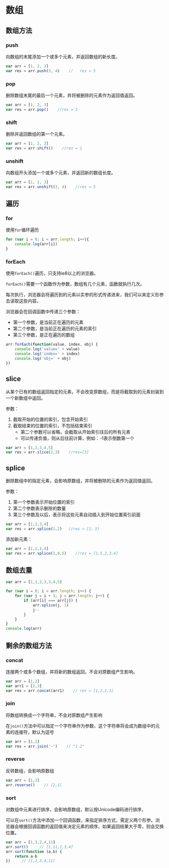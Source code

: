 # 数组

## 数组方法

### push

向数组的末尾添加一个或多个元素，并返回数组的新长度。

```js
var arr = [1, 2, 3]
var res = arr.push(3, 4)    //   res = 5
```

### pop

删除数组末尾的最后一个元素，并将被删除的元素作为返回值返回。

```js
var arr = [1, 2, 3]
var res = arr.pop()    //res = 3
```

### shift

删除并返回数组的第一个元素。

```js
var arr = [1, 2, 3]
var res = arr.shift()    //res = 1
```

### unshift

向数组开头添加一个或多个元素，并返回新的数组长度。

```js
var arr = [1, 2, 3]
var res = arr.unshift(3, 4)    //res = 5
```

## 遍历

### for

使用`for`循环遍历

```js
for (var i = 0; i < arr.length; i++){
    console.log(arr[i])
}
```

### forEach

使用`forEach()`遍历，只支持ie8以上的浏览器。

`forEach()`需要一个函数作为参数，数组有几个元素，函数就执行几次。

每次执行，浏览器会将遍历到的元素以实参的形式传递进来，我们可以来定义形参去读取这些内容。

浏览器会在回调函数中传递三个参数：

- 第一个参数，是当前正在遍历的元素
- 第二个参数，是当前正在遍历的元素的索引
- 第三个参数，是正在遍历的数组

```js
arr.forEach(function(value, index, obj) {
    console.log('value=' + value)
    console.log('index=' + index)
    console.log('obj=' + obj)
})  
```

## slice

从某个已有的数组返回指定的元素，不会改变原数组，而是将截取到的元素封装到一个新数组中返回。

参数：

1. 截取开始的位置的索引，包含开始索引
2. 截取结束的位置的索引，不包括结束索引
   - 第二个参数可以省略，会截取从开始索引往后的所有元素
   - 可以传递负值，则从后往前计算，例如：-1表示倒数第一个

```js
var arr = [1,2,3,4,5]
var res = arr.slice(2,3)    //res=[3]
```

## splice

删除数组中的指定元素，会影响原数组，并将被删除的元素作为返回值返回。

参数：

1. 第一个参数表示开始位置的索引
2. 第二个参数表示删除的数量
3. 第三个参数及以后，表示将这些元素自动插入到开始位置索引前面

```js
var arr = [1,2,3,4]
var res = arr.splice(1,2)   //res = [2，3]
```

添加新元素：

```js
var arr = [1,2,3,4]
var res = arr.splice(1,0,5)    //res = [1,5,2,3,4]
```

## 数组去重

```js
var arr = [1,1,2,3,3,4,5]

for (var i = 0; i < arr.length; i++) {
    for (var j = i + 1; j < arr.length; j++) {
        if (arr[i] === arr[j]) {
            arr.splice(j, 1)
            j--
        }
    }
}
console.log(arr)
```

## 剩余的数组方法

### concat

连接两个或多个数组，并将新的数组返回，不会对原数组产生影响。

```js
var arr = [1,2]
var arr1 = [2,3]
var res = arr.concat(arr1)    // res = [1,2,2,3]
```

### join

将数组转换成一个字符串，不会对原数组产生影响

在`join()`方法中可以指定一个字符串作为参数，这个字符串将会成为数组中的元素的连接符，默认为逗号

```js
var arr = [1,2]
var res = arr.join('-')    // "1-2"
```

### reverse

反转数组，会影响原数组

```js
var arr = [1,2]
arr.reverse()    // [2,1]
```

### sort

对数组中元素进行排序，会影响原数组，默认按Unicode编码进行排序，

可以在`sort()`方法中添加一个回调函数，来指定排序方式，需定义两个形参。浏览器会根据回调函数的返回值来决定元素的顺序，如果返回结果大于零，则会交换位置。

``` js
var arr = [1,3,2,4,11]
arr.sort()     // [1,11,2,3,4]
arr.sort(function (a,b) {
    return a-b
})     // [1,2,3,4,11]
```
